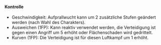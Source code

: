 #### Kontrolle

* Geschwindigkeit: Aufprallwucht kann um 2 zusätzliche Stufen geändert werden (nach Wahl des Charakters).
* Ausweichen (1FP): Kann reaktiv verwendet werden, die Verteidigung ist gegen einen Angriff um 5 erhöht oder
Flächenschaden wird gedrittelt.
* Kurven (1FP): Die Verteidigung ist für diesen Luftkampf um 1 erhöht.
